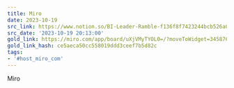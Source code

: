 ```yaml
---
title: Miro
date: 2023-10-19
src_link: https://www.notion.so/BI-Leader-Ramble-f136f8f7423244bcb526a0f53b891494
src_date: '2023-10-19 20:13:00'
gold_link: https://miro.com/app/board/uXjVMyTYOL0=/?moveToWidget=3458764560467737055&cot=14
gold_link_hash: ce5aeca50cc558019ddd3ceef7b5d82c
tags:
- '#host_miro_com'
---
```


















Miro